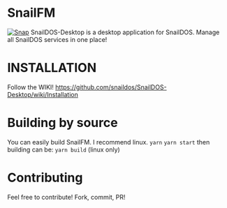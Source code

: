 # SnailFM
[![Snap](https://snapcraft.io/snaildos/badge.svg)](https://snapcraft.io/snaildos)
SnailDOS-Desktop is a desktop application for SnailDOS.
Manage all SnailDOS services in one place!

# INSTALLATION
Follow the WIKI!
https://github.com/snaildos/SnailDOS-Desktop/wiki/Installation

# Building by source
You can easily build SnailFM. I recommend linux.
`yarn` 
`yarn start`
then building can be:
`yarn build` (linux only)

# Contributing
Feel free to contribute! Fork, commit, PR!
